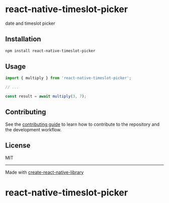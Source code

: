 # react-native-timeslot-picker

date and timeslot picker

## Installation

```sh
npm install react-native-timeslot-picker
```

## Usage

```js
import { multiply } from 'react-native-timeslot-picker';

// ...

const result = await multiply(3, 7);
```

## Contributing

See the [contributing guide](CONTRIBUTING.md) to learn how to contribute to the repository and the development workflow.

## License

MIT

---

Made with [create-react-native-library](https://github.com/callstack/react-native-builder-bob)
# react-native-timeslot-picker
